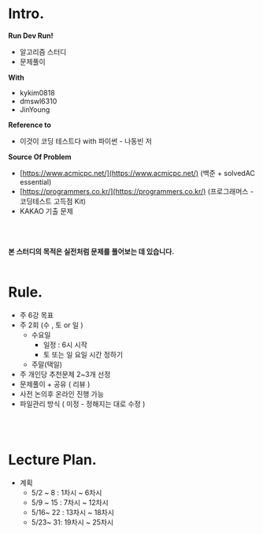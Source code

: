 # Intro.

**Run Dev Run!**

- 알고리즘 스터디
- 문제풀이

**With**

- kykim0818
- dmswl6310
- JinYoung

**Reference to**

- 이것이 코딩 테스트다 with 파이썬 - 나동빈 저

 **Source Of Problem**

- [https://www.acmicpc.net/](https://www.acmicpc.net/)   (백준 + solvedAC essential)
- [https://programmers.co.kr/](https://programmers.co.kr/) (프로그래머스 - 코딩테스트 고득점  Kit)
- KAKAO 기출 문제
<br/>
<br/>

**본 스터디의 목적은 실전처럼 문제를 풀어보는 데 있습니다.**
<br/>
<br/>

# Rule.

- 주 6강 목표
- 주 2회 (수 , 토 or 일 )
    - 수요일
        - 일정  : 6시 시작
        - 토 또는 일 요일 시간 정하기
    - 주말(택일)
- 주 개인당 추천문제 2~3개 선정 
- 문제풀이 + 공유 ( 리뷰 )
- 사전 논의후 온라인 진행 가능 
- 파일관리 방식 ( 미정 - 정해지는 대로 수정 ) 

<br/>
<br/>

# Lecture Plan.

- 계획
    - 5/2 ~ 8 :  1차시 ~ 6차시
    - 5/9 ~ 15 : 7차시 ~   12차시
    - 5/16~ 22 : 13차시 ~ 18차시
    - 5/23~ 31: 19차시 ~ 25차시

<br/>
<br/>

